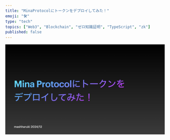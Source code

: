 ```yaml
---
title: "MinaProtocolにトークンをデプロイしてみた！"
emoji: "🛠"
type: "tech"
topics: ["Web3", "Blockchain", "ゼロ知識証明", "TypeScript", "zk"]
published: false
---
```


![](./../images/mina-protocol_1/0.jpeg)
